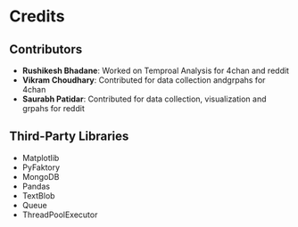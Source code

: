 # Credits

## Contributors
- **Rushikesh Bhadane**: Worked on Temproal Analysis for 4chan and reddit
- **Vikram Choudhary**: Contributed for data collection andgrpahs for 4chan
- **Saurabh Patidar**: Contributed for data collection, visualization and grpahs for reddit

## Third-Party Libraries
- Matplotlib
- PyFaktory
- MongoDB
- Pandas
- TextBlob
- Queue
- ThreadPoolExecutor

